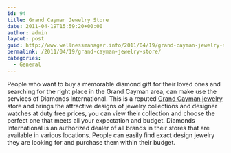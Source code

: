```yaml
---
id: 94
title: Grand Cayman Jewelry Store
date: 2011-04-19T15:59:20+00:00
author: admin
layout: post
guid: http://www.wellnessmanager.info/2011/04/19/grand-cayman-jewelry-store/
permalink: /2011/04/19/grand-cayman-jewelry-store/
categories:
  - General
---
```

People who want to buy a memorable diamond gift for their loved ones and searching for the right place in the Grand Cayman area, can make use the services of Diamonds International. This is a reputed [Grand Cayman jewelry](http://www.shopdi.com/Grand-Cayman/lo/logrcaygeo.cfm) store and brings the attractive designs of jewelry collections and designer watches at duty free prices, you can view their collection and choose the perfect one that meets all your expectation and budget. Diamonds International is an authorized dealer of all brands in their stores that are available in various locations. People can easily find exact design jewelry they are looking for and purchase them within their budget.
